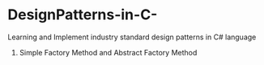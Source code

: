 # DesignPatterns-in-C-
Learning and Implement industry standard design patterns in C# language
1. Simple Factory Method and Abstract Factory Method
